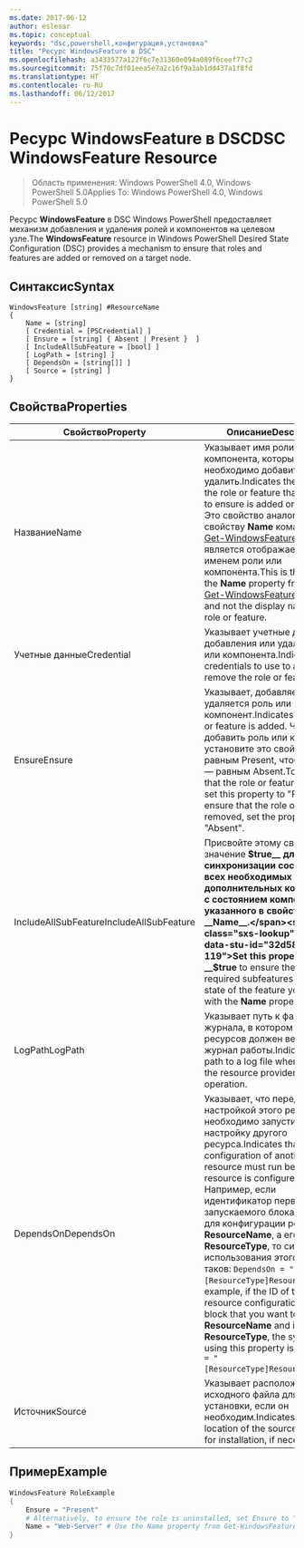 ```yaml
---
ms.date: 2017-06-12
author: eslesar
ms.topic: conceptual
keywords: "dsc,powershell,конфигурация,установка"
title: "Ресурс WindowsFeature в DSC"
ms.openlocfilehash: a3433577a122f6c7e31360e094a089f6ceef77c2
ms.sourcegitcommit: 75f70c7df01eea5e7a2c16f9a3ab1dd437a1f8fd
ms.translationtype: HT
ms.contentlocale: ru-RU
ms.lasthandoff: 06/12/2017
---
```

# <a name="dsc-windowsfeature-resource"></a><span data-ttu-id="32d58-103">Ресурс WindowsFeature в DSC</span><span class="sxs-lookup"><span data-stu-id="32d58-103">DSC WindowsFeature Resource</span></span>

> <span data-ttu-id="32d58-104">Область применения: Windows PowerShell 4.0, Windows PowerShell 5.0</span><span class="sxs-lookup"><span data-stu-id="32d58-104">Applies To: Windows PowerShell 4.0, Windows PowerShell 5.0</span></span>

<span data-ttu-id="32d58-105">Ресурс **WindowsFeature** в DSC Windows PowerShell предоставляет механизм добавления и удаления ролей и компонентов на целевом узле.</span><span class="sxs-lookup"><span data-stu-id="32d58-105">The **WindowsFeature** resource in Windows PowerShell Desired State Configuration (DSC) provides a mechanism to ensure that roles and features are added or removed on a target node.</span></span>

## <a name="syntax"></a><span data-ttu-id="32d58-106">Синтаксис</span><span class="sxs-lookup"><span data-stu-id="32d58-106">Syntax</span></span>

```
WindowsFeature [string] #ResourceName
{
    Name = [string]
    [ Credential = [PSCredential] ]
    [ Ensure = [string] { Absent | Present }  ]
    [ IncludeAllSubFeature = [bool] ]
    [ LogPath = [string] ]
    [ DependsOn = [string[]] ]
    [ Source = [string] ]
}
```

## <a name="properties"></a><span data-ttu-id="32d58-107">Свойства</span><span class="sxs-lookup"><span data-stu-id="32d58-107">Properties</span></span>

|  <span data-ttu-id="32d58-108">Свойство</span><span class="sxs-lookup"><span data-stu-id="32d58-108">Property</span></span>  |  <span data-ttu-id="32d58-109">Описание</span><span class="sxs-lookup"><span data-stu-id="32d58-109">Description</span></span>   | 
|---|---| 
| <span data-ttu-id="32d58-110">Название</span><span class="sxs-lookup"><span data-stu-id="32d58-110">Name</span></span>| <span data-ttu-id="32d58-111">Указывает имя роли или компонента, которые необходимо добавить или удалить.</span><span class="sxs-lookup"><span data-stu-id="32d58-111">Indicates the name of the role or feature that you want to ensure is added or removed.</span></span> <span data-ttu-id="32d58-112">Это свойство аналогично свойству __Name__ командлета [Get-WindowsFeature](https://technet.microsoft.com/en-us/library/jj205469.aspx) и не является отображаемым именем роли или компонента.</span><span class="sxs-lookup"><span data-stu-id="32d58-112">This is the same as the __Name__ property from the [Get-WindowsFeature](https://technet.microsoft.com/en-us/library/jj205469.aspx) cmdlet, and not the display name of the role or feature.</span></span>| 
| <span data-ttu-id="32d58-113">Учетные данные</span><span class="sxs-lookup"><span data-stu-id="32d58-113">Credential</span></span>| <span data-ttu-id="32d58-114">Указывает учетные данные для добавления или удаления роли или компонента.</span><span class="sxs-lookup"><span data-stu-id="32d58-114">Indicates the credentials to use to add or remove the role or feature.</span></span>| 
| <span data-ttu-id="32d58-115">Ensure</span><span class="sxs-lookup"><span data-stu-id="32d58-115">Ensure</span></span>| <span data-ttu-id="32d58-116">Указывает, добавляется или удаляется роль или компонент.</span><span class="sxs-lookup"><span data-stu-id="32d58-116">Indicates if the role or feature is added.</span></span> <span data-ttu-id="32d58-117">Чтобы добавить роль или компонент, установите это свойство равным Present, чтобы удалить — равным Absent.</span><span class="sxs-lookup"><span data-stu-id="32d58-117">To ensure that the role or feature is added, set this property to "Present" To ensure that the role or feature is removed, set the property to "Absent".</span></span>| 
| <span data-ttu-id="32d58-118">IncludeAllSubFeature</span><span class="sxs-lookup"><span data-stu-id="32d58-118">IncludeAllSubFeature</span></span>| <span data-ttu-id="32d58-119">Присвойте этому свойству значение __$true__ для синхронизации состояния всех необходимых дополнительных компонентов с состоянием компонента, указанного в свойстве __Name__.</span><span class="sxs-lookup"><span data-stu-id="32d58-119">Set this property to __$true__ to ensure the state of all required subfeatures with the state of the feature you specify with the __Name__ property.</span></span>| 
| <span data-ttu-id="32d58-120">LogPath</span><span class="sxs-lookup"><span data-stu-id="32d58-120">LogPath</span></span>| <span data-ttu-id="32d58-121">Указывает путь к файлу журнала, в котором поставщик ресурсов должен вести журнал работы.</span><span class="sxs-lookup"><span data-stu-id="32d58-121">Indicates the path to a log file where you want the resource provider to log the operation.</span></span>| 
| <span data-ttu-id="32d58-122">DependsOn</span><span class="sxs-lookup"><span data-stu-id="32d58-122">DependsOn</span></span>| <span data-ttu-id="32d58-123">Указывает, что перед настройкой этого ресурса необходимо запустить настройку другого ресурса.</span><span class="sxs-lookup"><span data-stu-id="32d58-123">Indicates that the configuration of another resource must run before this resource is configured.</span></span> <span data-ttu-id="32d58-124">Например, если идентификатор первого запускаемого блока сценария для конфигурации ресурса — __ResourceName__, а его тип — __ResourceType__, то синтаксис использования этого свойства таков: `DependsOn = "[ResourceType]ResourceName"`.</span><span class="sxs-lookup"><span data-stu-id="32d58-124">For example, if the ID of the resource configuration script block that you want to run first is __ResourceName__ and its type is __ResourceType__, the syntax for using this property is `DependsOn = "[ResourceType]ResourceName"`.</span></span>| 
| <span data-ttu-id="32d58-125">Источник</span><span class="sxs-lookup"><span data-stu-id="32d58-125">Source</span></span>| <span data-ttu-id="32d58-126">Указывает расположение исходного файла для установки, если он необходим.</span><span class="sxs-lookup"><span data-stu-id="32d58-126">Indicates the location of the source file to use for installation, if necessary.</span></span>| 

## <a name="example"></a><span data-ttu-id="32d58-127">Пример</span><span class="sxs-lookup"><span data-stu-id="32d58-127">Example</span></span>
```powershell
WindowsFeature RoleExample
{
    Ensure = "Present" 
    # Alternatively, to ensure the role is uninstalled, set Ensure to "Absent"
    Name = "Web-Server" # Use the Name property from Get-WindowsFeature  
}
```

